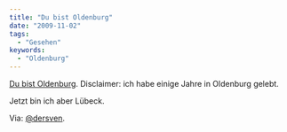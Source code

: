 ```yaml
---
title: "Du bist Oldenburg"
date: "2009-11-02"
tags:
  - "Gesehen"
keywords:
  - "Oldenburg"
---
```


[Du bist Oldenburg](https://www.youtube.com/watch?v=GUnP9ZkGmFw). Disclaimer: ich habe einige Jahre in Oldenburg gelebt.

Jetzt bin ich aber Lübeck.

Via: [@dersven](https://twitter.com/dersven).
